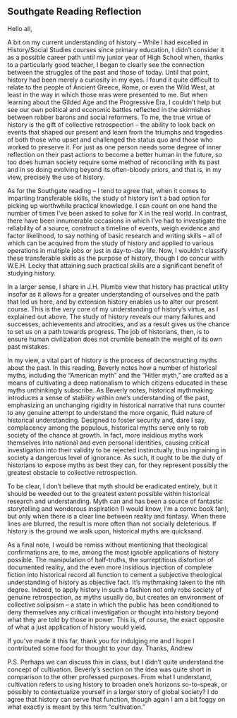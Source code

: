 ## Southgate Reading Reflection 

Hello all, 

A bit on my current understanding of history – 
While I had excelled in History/Social Studies courses since primary education, I didn’t consider it as a possible career path until my junior year of High School when, thanks to a particularly good teacher, I began to clearly see the connection between the struggles of the past and those of today. Until that point, history had been merely a curiosity in my eyes. I found it quite difficult to relate to the people of Ancient Greece, Rome, or even the Wild West, at least in the way in which those eras were presented to me. But when learning about the Gilded Age and the Progressive Era, I couldn’t help but see our own political and economic battles reflected in the skirmishes between robber barons and social reformers. To me, the true virtue of history is the gift of collective retrospection – the ability to look back on events that shaped our present and learn from the triumphs and tragedies of both those who upset and challenged the status quo and those who worked to preserve it. For just as one person needs some degree of inner reflection on their past actions to become a better human in the future, so too does human society require some method of reconciling with its past and in so doing evolving beyond its often-bloody priors, and that is, in my view, precisely the use of history. 

As for the Southgate reading – 
I tend to agree that, when it comes to imparting transferable skills, the study of history isn’t a bad option for picking up worthwhile practical knowledge. I can count on one hand the number of times I’ve been asked to solve for X in the real world. In contrast, there have been innumerable occasions in which I’ve had to investigate the reliability of a source, construct a timeline of events, weigh evidence and factor likelihood, to say nothing of basic research and writing skills – all of which can be acquired from the study of history and applied to various operations in multiple jobs or just in day-to-day life. Now, I wouldn’t classify these transferable skills as the purpose of history, though I do concur with W.E.H. Lecky that attaining such practical skills are a significant benefit of studying history. 

In a larger sense, I share in J.H. Plumbs view that history has practical utility insofar as it allows for a greater understanding of ourselves and the path that led us here, and by extension history enables us to alter our present course. This is the very core of my understanding of history’s virtue, as I explained out above. The study of history reveals our many failures and successes, achievements and atrocities, and as a result gives us the chance to set us on a path towards progress. The job of historians, then, is to ensure human civilization does not crumble beneath the weight of its own past mistakes. 

In my view, a vital part of history is the process of deconstructing myths about the past. In this reading, Beverly notes how a number of historical myths, including the “American myth” and the “Hitler myth,” are crafted as a means of cultivating a deep nationalism to which citizens educated in these myths unthinkingly subscribe. As Beverly notes, historical mythmaking introduces a sense of stability within one’s understanding of the past, emphasizing an unchanging rigidity in historical narrative that runs counter to any genuine attempt to understand the more organic, fluid nature of historical understanding. Designed to foster security and, dare I say, complacency among the populous, historical myths serve only to rob society of the chance at growth. In fact, more insidious myths work themselves into national and even personal identities, causing critical investigation into their validity to be rejected instinctually, thus ingraining in society a dangerous level of ignorance. As such, it ought to be the duty of historians to expose myths as best they can, for they represent possibly the greatest obstacle to collective retrospection. 

To be clear, I don’t believe that myth should be eradicated entirely, but it should be weeded out to the greatest extent possible within historical research and understanding. Myth can and has been a source of fantastic storytelling and wonderous inspiration (I would know, I’m a comic book fan), but only when there is a clear line between reality and fantasy. When these lines are blurred, the result is more often than not socially deleterious. If history is the ground we walk upon, historical myths are quicksand. 

As a final note, I would be remiss without mentioning that theological confirmations are, to me, among the most ignoble applications of history possible. The manipulation of half-truths, the surreptitious distortion of documented reality, and the even more insidious injection of complete fiction into historical record all function to cement a subjective theological understanding of history as objective fact. It’s mythmaking taken to the nth degree. Indeed, to apply history in such a fashion not only robs society of genuine retrospection, as myths usually do, but creates an environment of collective solipsism – a state in which the public has been conditioned to deny themselves any critical investigation or thought into history beyond what they are told by those in power. This is, of course, the exact opposite of what a just application of history would yield. 

If you’ve made it this far, thank you for indulging me and I hope I contributed some food for thought to your day. 
Thanks, 
Andrew

P.S. Perhaps we can discuss this in class, but I didn’t quite understand the concept of cultivation. Beverly’s section on the idea was quite short in comparison to the other professed purposes. From what I understand, cultivation refers to using history to broaden one’s horizons so-to-speak, or possibly to contextualize yourself in a larger story of global society? I do agree that history can serve that function, though again I am a bit foggy on what exactly is meant by this term “cultivation.”


